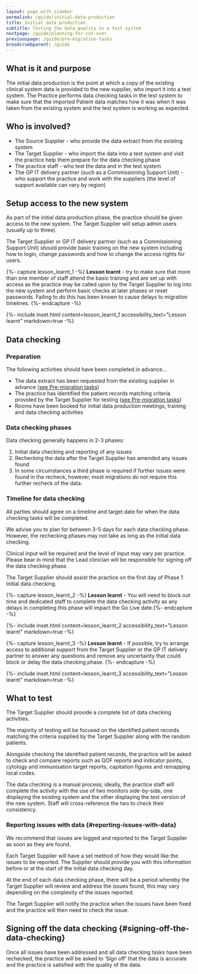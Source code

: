 ```yaml
---
layout: page_with_sidebar
permalink: /guide/initial-data-production
title: Initial data production
subtitle: Testing the data quality in a test system 
nextpage: /guide/planning-for-cut-over
previouspage: /guide/pre-migration-tasks
breadcrumbparent: /guide
---
```


## What is it and purpose

The initial data production is the point at which a copy of the existing clinical system data is provided to the new supplier, who import it into a test system. The Practice performs data checking tasks in the test system to make sure that the imported Patient data matches how it was when it was taken from the existing system and the test system is working as expected.


## Who is involved?

* The Source Supplier  - who provide the data extract from the existing system
* The Target Supplier - who import the data into a test system and visit the practice help them prepare for the data checking phase
* The practice staff - who test the data and in the test system
* The GP IT delivery partner (such as a Commissioning Support Unit) - who support the practice and work with the suppliers (the level of support available can vary by region)



## Setup access to the new system

As part of the initial data production phase, the practice should be given access to the new system. The Target Supplier will setup admin users (usually up to three).

The Target Supplier or GP IT delivery partner (such as a Commissioning Support Unit) should provide basic training on the new system including how to login, change passwords and how to change the access rights for users.

{%- capture lesson_learnt_1 -%}
__Lesson learnt__ - try to make sure that more than one member of staff attend the basic training and are set up with access as the practice may be called upon by the Target Supplier to log into the new system and perform basic checks at later phases or reset passwords. Failing to do this has been known to cause delays to migration timelines.
{%- endcapture -%}

{%- include inset.html content=lesson_learnt_1 accessibility_text="Lesson learnt" markdown=true -%}


## Data checking

### Preparation

The following activities should have been completed in advance…

* The data extract has been requested from the existing supplier in advance ([see Pre-migration tasks](/prm-practice-migration/guide/pre-migration-tasks#request-data-extract))
* The practice has identified the patient records matching criteria provided by the Target Supplier for testing ([see Pre-migration tasks](/prm-practice-migration/guide/pre-migration-tasks#data-checking-prep))
* Rooms have been booked for initial data production meetings, training and data checking activities

### Data checking phases

Data checking generally happens in 2-3 phases:

1. Initial data checking and reporting of any issues
2. Rechecking the data after the Target Supplier has amended any issues found
3. In some circumstances a third phase is required if further issues were found in the recheck, however, most migrations do not require this further recheck of the data.


### Timeline for data checking

All parties should agree on a timeline and target date for when the data checking tasks will be completed.

We advise you to plan for between 3-5 days for each data checking phase. However, the rechecking phases may not take as long as the initial data checking.

Clinical input will be required and the level of input may vary per practice. Please bear in mind that the Lead clinician will be responsible for signing off the data checking phase.

The Target Supplier should assist the practice on the first day of Phase 1 Initial data checking. 

{%- capture lesson_learnt_2 -%}
__Lesson learnt__ - You will need to block out time and dedicated staff to complete the data checking activity as any delays in completing this phase will impact the Go Live date.{%- endcapture -%}

{%- include inset.html content=lesson_learnt_2 accessibility_text="Lesson learnt" markdown=true -%}

{%- capture lesson_learnt_3 -%}
__Lesson learnt__ - If possible, try to arrange access to additional support from the Target Supplier or the GP IT delivery partner to answer any questions and remove any uncertainty that could block or delay the data checking phase.
{%- endcapture -%}

{%- include inset.html content=lesson_learnt_3 accessibility_text="Lesson learnt" markdown=true -%}


## What to test

The Target Supplier should provide a complete list of data checking activities.

The majority of testing will be focused on the identified patient records matching the criteria supplied by the Target Supplier along with the random patients.

Alongside checking the identified patient records, the practice will be asked to check and compare reports such as QOF reports and indicator points, cytology and immunisation target reports, capitation figures and remapping local codes.

The data checking is a manual process; ideally, the practice staff will complete the activity with the use of two monitors side-by-side, one displaying the existing system and the other displaying the test version of the new system. Staff will cross-reference the two to check their consistency.


### Reporting issues with data {#reporting-issues-with-data}

We recommend that issues are logged and reported to the Target Supplier as soon as they are found.

Each Target Supplier will have a set method of how they would like the issues to be reported. The Supplier should provide you with this information before or at the start of the initial data checking day.

At the end of each data checking phase, there will be a period whereby the Target Supplier will review and address the issues found, this may vary depending on the complexity of the issues reported.

The Target Supplier will notify the practice when the issues have been fixed and the practice will then need to check the issue.


## Signing off the data checking {#signing-off-the-data-checking}

Once all issues have been addressed and all data checking tasks have been rechecked, the practice will be asked to ‘Sign off’ that the data is accurate and the practice is satisfied with the quality of the data.